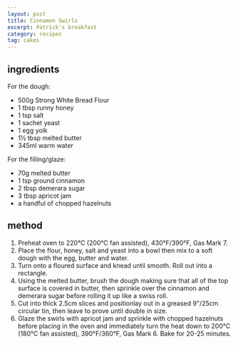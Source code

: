 ```yaml
---
layout: post
title: Cinnamon Swirls
excerpt: Patrick's breakfast
category: recipes
tag: cakes
---
```


ingredients
-----------

For the dough:

 * 500g	Strong White Bread Flour
 * 1 tbsp runny honey
 * 1 tsp salt
 * 1 sachet yeast
 * 1 egg yolk
 * 1&frac12; tbsp melted butter
 * 345ml warm water

For the filling/glaze:

 * 70g melted butter
 * 1 tsp ground cinnamon
 * 2 tbsp demerara sugar
 * 3 tbsp apricot jam
 * a handful of chopped hazelnuts

method
------

1. Preheat oven to 220&deg;C (200&deg;C fan assisted), 430&deg;F/390&deg;F, Gas Mark 7.
2. Place the flour, honey, salt and yeast into a bowl then mix to a soft dough with the egg, butter and water.
3. Turn onto a floured surface and knead until smooth. Roll out into a rectangle.
4. Using the melted butter, brush the dough making sure that all of the top surface is covered in butter, then sprinkle over the cinnamon and demerara sugar before rolling it up like a swiss roll.
5. Cut into thick 2.5cm slices and positionlay out in a greased 9"/25cm circular tin, then leave to prove until double in size.
6. Glaze the swirls with apricot jam and sprinkle with chopped hazelnuts before placing in the oven and immediately turn the heat down to 200&deg;C (180&deg;C fan assisted), 390&deg;F/360&deg;F, Gas Mark 6. Bake for 20-25 minutes.

